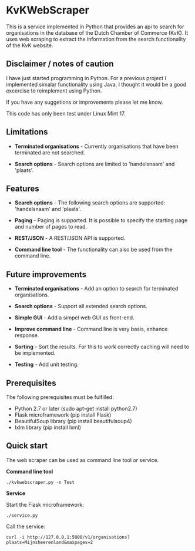 # KvKWebScraper

This is a service implemented in Python that provides an api to search for 
organisations in the database of the Dutch Chamber of Commerce (KvK). It uses web scraping
to extract the information from the search functionality of the KvK website.

## Disclaimer / notes of caution

I have just started programming in Python. For a previous project I implemented
simalar functionality using Java. I thought it would be a good excercise to 
reimplement using Python.

If you have any suggetions or improvements please let me know.

This code has only been test under Linux Mint 17.

## Limitations

* **Terminated organisations** - Currently organisations that have been 
  terminated are not searched.

* **Search options** - Search options are limited to 'handelsnaam' and
  'plaats'.

## Features

* **Search options** - The following search options are supported: 'handelsnaam'
  and 'plaats'.

* **Paging** - Paging is supported. It is possible to specify the starting
  page and number of pages to read.

* **REST/JSON** - A REST/JSON API is supported.
  
* **Command line tool** - The functionality can also be used from the command line.

## Future improvements

* **Terminated organisations** - Add an option to search for terminated organisations.

* **Search options** - Support all extended search options.

* **Simple GUI** - Add a simpel web GUI as front-end.

* **Improve command line** - Command line is very basis, enhance response.

* **Sorting** - Sort the results. For this to work correctly caching will need to
  be implemented.

* **Testing** - Add unit testing.

## Prerequisites

The following prerequisites must be fulfilled:

- Python 2.7 or later (sudo apt-get install python2.7)
- Flask microframework (pip install Flask)
- BeautifulSoup library (pip install beautifulsoup4)
- lxlm library (pip install lxml)

## Quick start

The web scraper can be used as command line tool or service.

**Command line tool**

```
./kvkwebscraper.py -n Test
```

**Service**

Start the Flask microframework:

```
./service.py
```

Call the service:

```
curl -i http://127.0.0.1:5000/v1/organisations?plaats=Mijnsheerenland&maxpages=2
```
